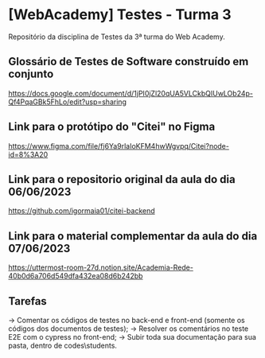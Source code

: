# [WebAcademy] Testes - Turma 3
Repositório da disciplina de Testes da 3ª turma do Web Academy.

## Glossário de Testes de Software construído em conjunto
https://docs.google.com/document/d/1jPI0jZl20qUA5VLCkbQIUwLOb24p-Qf4PqaGBk5FhLo/edit?usp=sharing

## Link para o protótipo do "Citei" no Figma
https://www.figma.com/file/fj6Ya9rlaIoKFM4hwWgvpq/Citei?node-id=8%3A20

## Link para o repositorio original da aula do dia 06/06/2023
https://github.com/igormaia01/citei-backend

## Link para o material complementar da aula do dia 07/06/2023
https://uttermost-room-27d.notion.site/Academia-Rede-40b0d6a706d549dfa432ea08d6b242bb

## Tarefas
-> Comentar os códigos de testes no back-end e front-end (somente os códigos dos documentos de testes);
-> Resolver os comentários no teste E2E com o cypress no front-end;
-> Subir toda sua documentação para sua pasta, dentro de codes\students.